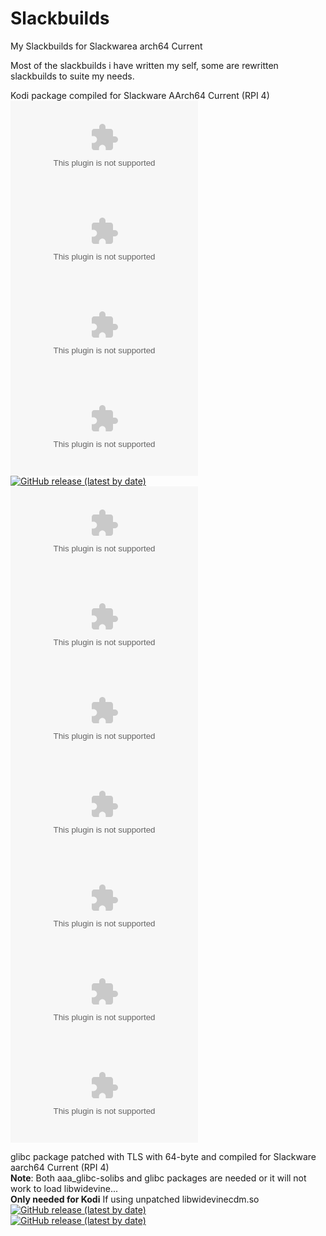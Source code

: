 # Slackbuilds
My Slackbuilds for Slackwarea arch64 Current

Most of the slackbuilds i have written my self, some are rewritten slackbuilds to suite my needs.

Kodi package compiled for Slackware AArch64 Current (RPI 4)  
[![GitHub release (latest by date)](https://img.shields.io/github/downloads/mostman/Slackbuilds/21.2/kodi-21.2-aarch64-1_SLse.tgz?style=plastic)](https://github.com/mostman/Slackbuilds/releases/tag/21.2/)  
[![GitHub release (latest by date)](https://img.shields.io/github/downloads/mostman/Slackbuilds/21.2/kodi-addons-21.2-aarch64-1_SLse.tgz?style=plastic)](https://github.com/mostman/Slackbuilds/releases/tag/21.2/)   
[![GitHub release (latest by date)](https://img.shields.io/github/downloads/mostman/Slackbuilds/21.2/jdk-8u451-aarch64-1_SBo.tgz?style=plastic)](https://github.com/mostman/Slackbuilds/releases/tag/21.2/)    
[![GitHub release (latest by date)](https://img.shields.io/github/downloads/mostman/Slackbuilds/21.2/libcec-7.0.0-aarch64-1_SLse.tgz?style=plastic)](https://github.com/mostman/Slackbuilds/releases/tag/21.2/)   
[![GitHub release (latest by date)](https://img.shields.io/github/downloads/mostman/Slackbuilds/21.2/libmicrohttpd-1.0.1-aarch64-1alien.txz?style=plastic)](https://github.com/mostman/Slackbuilds/releases/tag/21.2/)  
[![GitHub release (latest by date)](https://img.shields.io/github/downloads/mostman/Slackbuilds/21.2/libnfs-6.0.2-aarch64-1_SLse.tgz?style=plastic)](https://github.com/mostman/Slackbuilds/releases/tag/21.2/)   
[![GitHub release (latest by date)](https://img.shields.io/github/downloads/mostman/Slackbuilds/21.2/libudfread-1.1.2-aarch64-1_SBo.tgz?style=plastic)](https://github.com/mostman/Slackbuilds/releases/tag/21.2/)   
[![GitHub release (latest by date)](https://img.shields.io/github/downloads/mostman/Slackbuilds/21.2/platform-2.1.0-aarch64-1_SLse.tgz?style=plastic)](https://github.com/mostman/Slackbuilds/releases/tag/21.2/)   
[![GitHub release (latest by date)](https://img.shields.io/github/downloads/mostman/Slackbuilds/21.2/pycryptodomex-3.22.0-aarch64-1_SLse.tgz?style=plastic)](https://github.com/mostman/Slackbuilds/releases/tag/21.2/)   
[![GitHub release (latest by date)](https://img.shields.io/github/downloads/mostman/Slackbuilds/21.2/rapidjson-1.1.0-aarch64-1alien.tgz?style=plastic)](https://github.com/mostman/Slackbuilds/releases/tag/21.2/)   
[![GitHub release (latest by date)](https://img.shields.io/github/downloads/mostman/Slackbuilds/21.2/tinyxml-2.6.2-aarch64-2_SLse.tgz?style=plastic)](https://github.com/mostman/Slackbuilds/releases/tag/21.2/)   
[![GitHub release (latest by date)](https://img.shields.io/github/downloads/mostman/Slackbuilds/21.2/tinyxml2-11.0.0-aarch64-1_SBo.tgz?style=plastic)](https://github.com/mostman/Slackbuilds/releases/tag/21.2/)   

glibc package patched with TLS with 64-byte and compiled for Slackware aarch64 Current (RPI 4)  
**Note**: Both aaa_glibc-solibs and glibc packages are needed or it will not work to load libwidevine...  
**Only needed for Kodi** If using unpatched libwidevinecdm.so  
[![GitHub release (latest by date)](https://img.shields.io/github/downloads/mostman/Slackbuilds/glibc-2.41/aaa_glibc-solibs-2.41-aarch64-1p1.txz?style=plastic)](https://github.com/mostman/Slackbuilds/releases/tag/glibc-2.41)  
[![GitHub release (latest by date)](https://img.shields.io/github/downloads/mostman/Slackbuilds/glibc-2.41/glibc-2.41-aarch64-1p1.txz?style=plastic)](https://github.com/mostman/Slackbuilds/releases/tag/glibc-2.41)  
